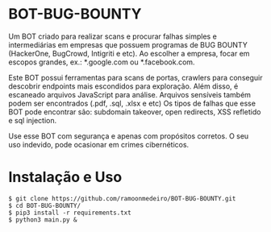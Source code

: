 # BOT-BUG-BOUNTY

Um BOT criado para realizar scans e procurar falhas simples e intermediárias em empresas que possuem programas de BUG BOUNTY (HackerOne, BugCrowd, Intigriti e etc).
Ao escolher a empresa, focar em escopos grandes, ex.: *.google.com ou *.facebook.com.

Este BOT possui ferramentas para scans de portas, crawlers para conseguir descobrir endpoints mais escondidos para exploração. Além disso, é escaneado arquivos JavaScript para análise.
Arquivos sensíveis também podem ser encontrados (.pdf, .sql, .xlsx e etc) 
Os tipos de falhas que esse BOT pode encontrar são: subdomain takeover, open redirects, XSS refletido e sql injection. 

Use esse BOT com segurança e apenas com propósitos corretos. O seu uso indevido, pode ocasionar em crimes cibernéticos.

# Instalação e Uso

```
$ git clone https://github.com/ramoonmedeiro/BOT-BUG-BOUNTY.git
$ cd BOT-BUG-BOUNTY/
$ pip3 install -r requirements.txt
$ python3 main.py &
```
